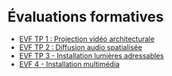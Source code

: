 # Évaluations formatives

<!-- start-replace-subnav -->
* [EVF TP 1 : <!-- %: BLOC1 -->Projection vidéo architecturale<!-- %; -->](/04-evaluations/formatives/01/)
* [EVF TP 2 : <!-- %: BLOC2 -->Diffusion audio spatialisée<!-- %; -->](/04-evaluations/formatives/02/)
* [EVF TP 3 - <!-- %: BLOC3 -->Installation lumières adressables<!-- %; -->](/04-evaluations/formatives/03/)
* [EVF 4 - <!-- %: BLOC4 -->Installation multimédia<!-- %; -->](/04-evaluations/formatives/04/)
<!-- end-replace-subnav -->

